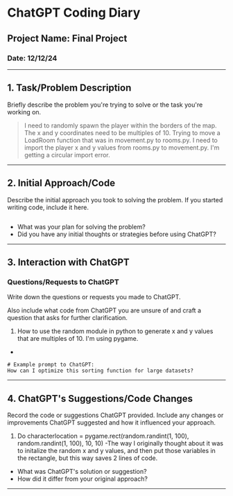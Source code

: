 
# ChatGPT Coding Diary

## Project Name: Final Project

### Date: 12/12/24

---

## 1. **Task/Problem Description**

Briefly describe the problem you're trying to solve or the task you're working on.

> I need to randomly spawn the player within the borders of the map. The x and y coordinates need to be multiples of 10.
> Trying to move a LoadRoom function that was in movement.py to rooms.py. I need to import the player x and y values from rooms.py to movement.py. I'm getting a circular import error.

---

## 2. **Initial Approach/Code**

Describe the initial approach you took to solving the problem. If you started writing code, include it here.

```Use the random module somehow to generate x and y values that are multiples of 10. Check if these x and y coordinates collide with the rectangle. If not, make them the coordinates of the character
```

- What was your plan for solving the problem?
- Did you have any initial thoughts or strategies before using ChatGPT?

---

## 3. **Interaction with ChatGPT**

### Questions/Requests to ChatGPT
Write down the questions or requests you made to ChatGPT. 

Also include what code from ChatGPT you are unsure of and craft a question that asks for further clarification. 

1. How to use the random module in python to generate x and y values that are multiples of 10. I'm using pygame.
-

```text
# Example prompt to ChatGPT:
How can I optimize this sorting function for large datasets?
```

---

## 4. **ChatGPT's Suggestions/Code Changes**

Record the code or suggestions ChatGPT provided. Include any changes or improvements ChatGPT suggested and how it influenced your approach.

1. Do characterlocation = pygame.rect(random.randint(1, 100), random.randint(1, 100), 10, 10)
-The way I originally thought about it was to initalize the random x and y values, and then put those variables in the rectangle, but this way saves 2 lines of code.

- What was ChatGPT's solution or suggestion?
- How did it differ from your original approach?

---

